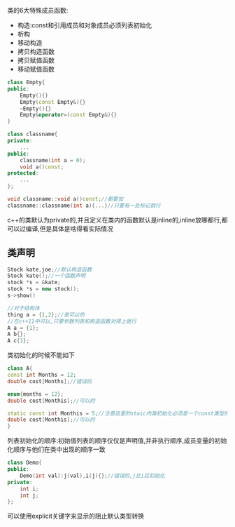 类的6大特殊成员函数:
- 构造:const和引用成员和对象成员必须列表初始化
- 析构
- 移动构造
- 拷贝构造函数
- 拷贝赋值函数
- 移动赋值函数

```c++
class Empty{
public:
	Empty(){}
	Empty(const Empty&){}
	~Empty(){}
	Empty&operator=(const Empty&){}
}
```
```c++
class classname{
private:
	...
public:
	classname(int a = 0);
	void a()const;
protected:
	...
};

void classname::void a()const;//都要加
classname::classname(int a){...}//只要有一处标记就行
```
c++的类默认为private的,并且定义在类内的函数默认是inline的,inline放哪都行,都可以过编译,但是具体是啥得看实际情况

## 类声明
```c++
Stock kate,joe;//默认构造函数
Stock kate();//一个函数声明
stock *s = &kate;
stock *s = new stock();
s->show()

//对于结构体
thing a = {1,2};//是可以的
//在c++11中可以,只要参数列表和构造函数对得上就行
A a = {1};
A b{};
A c{1};
```
类初始化的时候不能如下
```c++
class A{
const int Months = 12;
double cost[Months];//错误的

enum{months = 12};
double cost[Monthis];//可以的 

static const int Monthis = 5;//注意这里的staic内类初始化必须是一个const类型的static
double cost[Monthis];//可以的 
}
```
列表初始化的顺序:初始值列表的顺序仅仅是声明值,并非执行顺序,成员变量的初始化顺序与他们在类中出现的顺序一致
```c++
class Demo{
public:
	Demo(int val):j(val),i(j){};//错误的,j比i后初始化
private:
	int i;
	int j;
};
```
可以使用explicit关键字来显示的阻止默认类型转换